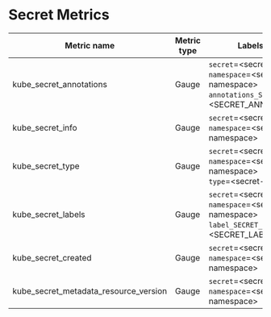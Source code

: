 # Secret Metrics

| Metric name| Metric type | Labels/tags | Status |
| ---------- | ----------- | ----------- | ----------- |
| kube_secret_annotations | Gauge | `secret`=&lt;secret-name&gt; <br> `namespace`=&lt;secret-namespace&gt; <br> `annotations_SECRET_LABEL`=&lt;SECRET_ANNOTATION&gt; | STABLE |
| kube_secret_info | Gauge | `secret`=&lt;secret-name&gt; <br> `namespace`=&lt;secret-namespace&gt; | STABLE |
| kube_secret_type | Gauge | `secret`=&lt;secret-name&gt; <br> `namespace`=&lt;secret-namespace&gt; <br> `type`=&lt;secret-type&gt; | STABLE |
| kube_secret_labels | Gauge | `secret`=&lt;secret-name&gt; <br> `namespace`=&lt;secret-namespace&gt; <br> `label_SECRET_LABEL`=&lt;SECRET_LABEL&gt; | STABLE |
| kube_secret_created  | Gauge | `secret`=&lt;secret-name&gt; <br> `namespace`=&lt;secret-namespace&gt; | STABLE |
| kube_secret_metadata_resource_version  | Gauge | `secret`=&lt;secret-name&gt; <br> `namespace`=&lt;secret-namespace&gt; | EXPERIMENTAL |
